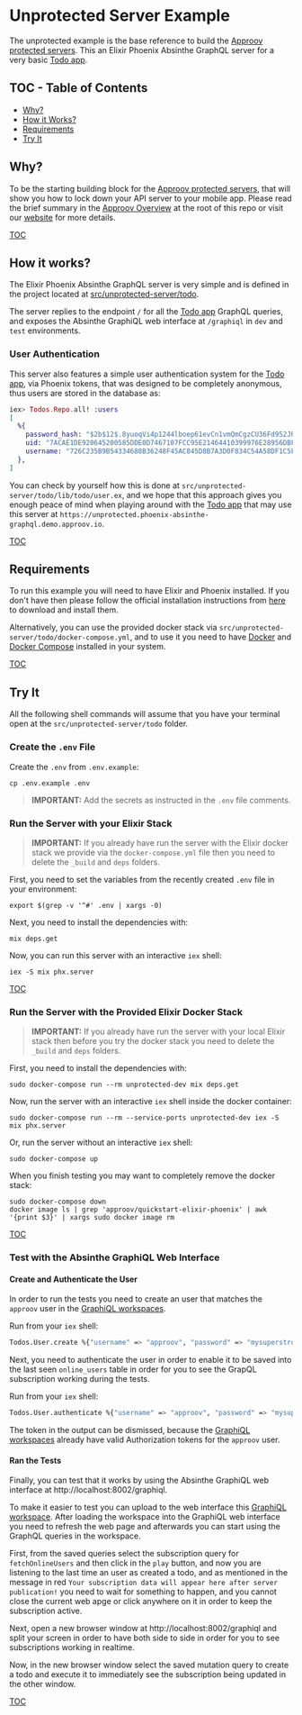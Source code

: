 # Unprotected Server Example

The unprotected example is the base reference to build the [Approov protected servers](/src/approov-protected-server/). This an Elixir Phoenix Absinthe GraphQL server for a very basic [Todo app](https://github.com/approov/quickstart-flutter-graphql).


## TOC - Table of Contents

* [Why?](#why)
* [How it Works?](#how-it-works)
* [Requirements](#requirements)
* [Try It](#try-it)


## Why?

To be the starting building block for the [Approov protected servers](/src/approov-protected-server), that will show you how to lock down your API server to your mobile app. Please read the brief summary in the [Approov Overview](/OVERVIEW.md#why) at the root of this repo or visit our [website](https://approov.io/product) for more details.

[TOC](#toc---table-of-contents)


## How it works?

The Elixir Phoenix Absinthe GraphQL server is very simple and is defined in the project located at [src/unprotected-server/todo](/src/unprotected-server/todo).

The server replies to the endpoint `/` for all the [Todo app](https://github.com/approov/quickstart-flutter-graphql) GraphQL queries, and exposes the Absinthe GraphiQL web interface at `/graphiql` in `dev` and `test` environments.


### User Authentication

This server also features a simple user authentication system for the [Todo app](https://github.com/approov/quickstart-flutter-graphql), via Phoenix tokens, that was designed to be completely anonymous, thus users are stored in the database as:

```elixir
iex> Todos.Repo.all! :users
[
  %{
    password_hash: "$2b$12$.8yuoqVi4p1244lboep61evCn1vmQmCgzCU36Fd952JPs9akHOJUG",
    uid: "7ACAE1DE920645200585DDE0D7467107FCC95E21464410399976E28956DBFFF3",
    username: "726C235B9B54334688B36248F45AC845D8B7A3D0F834C54A58DF1C5F45E65FF7"
  },
]
```

You can check by yourself how this is done at `src/unprotected-server/todo/lib/todo/user.ex`, and we hope that this approach gives you enough peace of mind when playing around with the [Todo app](https://github.com/approov/quickstart-flutter-graphql) that may use this server at `https://unprotected.phoenix-absinthe-graphql.demo.approov.io`.


[TOC](#toc---table-of-contents)


## Requirements

To run this example you will need to have Elixir and Phoenix installed. If you don't have then please follow the official installation instructions from [here](https://hexdocs.pm/phoenix/installation.html#content) to download and install them.

Alternatively, you can use the provided docker stack via `src/unprotected-server/todo/docker-compose.yml`, and to use it you need to have [Docker](https://docs.docker.com/install/) and [Docker Compose](https://docs.docker.com/compose/install/) installed in your system.

[TOC](#toc---table-of-contents)


## Try It

All the following shell commands will assume that you have your terminal open at the `src/unprotected-server/todo` folder.

### Create the `.env` File

Create the `.env` from `.env.example`:

```text
cp .env.example .env
```
> **IMPORTANT:** Add the secrets as instructed in the `.env` file comments.

### Run the Server with your Elixir Stack

> **IMPORTANT:** If you already have run the server with the Elixir docker stack we provide via the `docker-compose.yml` file then you need to delete the `_build` and `deps` folders.

First, you need to set the variables from the recently created `.env` file in your environment:

```text
export $(grep -v '^#' .env | xargs -0)
```

Next, you need to install the dependencies with:

```text
mix deps.get
```

Now, you can run this server with an interactive `iex` shell:

```text
iex -S mix phx.server
```

[TOC](#toc---table-of-contents)

### Run the Server with the Provided Elixir Docker Stack

> **IMPORTANT:** If you already have run the server with your local Elixir stack then before you try the docker stack you need to delete the `_build` and `deps` folders.

First, you need to install the dependencies with:

```text
sudo docker-compose run --rm unprotected-dev mix deps.get
```

Now, run the server with an interactive `iex` shell inside the docker container:

```
sudo docker-compose run --rm --service-ports unprotected-dev iex -S mix phx.server
```

Or, run the server without an interactive `iex` shell:

```text
sudo docker-compose up
```

When you finish testing you may want to completely remove the docker stack:

```text
sudo docker-compose down
docker image ls | grep 'approov/quickstart-elixir-phoenix' | awk '{print $3}' | xargs sudo docker image rm
```

[TOC](#toc---table-of-contents)


### Test with the Absinthe GraphiQL Web Interface

#### Create and Authenticate the User

In order to run the tests you need to create an user that matches the `approov` user in the [GraphiQL workspaces](/graphiql).

Run from your `iex` shell:

```bash
Todos.User.create %{"username" => "approov", "password" => "mysuperstrongpass"}
```

Next, you need to authenticate the user in order to enable it to be saved into the last seen `online_users` table in order for you to see the GrapQL subscription working during the tests.

Run from your `iex` shell:

```bash
Todos.User.authenticate %{"username" => "approov", "password" => "mysuperstrongpass"}
```

The token in the output can be dismissed, because the [GraphiQL workspaces](/graphiql) already have valid Authorization tokens for the `approov` user.

#### Ran the Tests

Finally, you can test that it works by using the Absinthe GraphiQL web interface at http://localhost:8002/graphiql.

To make it easier to test you can upload to the web interface this [GraphiQL workspace](/graphiql/graphiql-workspace-unprotected-server.json). After loading the workspace into the GraphiQL web interface you need to refresh the web page and afterwards you can start using the GraphQL queries in the workspace.

First, from the saved queries select the subscription query for `fetchOnlineUsers` and then click in the `play` button, and now you are listening to the last time an user as created a todo, and as mentioned in the message in red `Your subscription data will appear here after server publication!` you need to wait for something to happen, and you cannot close the current web apge or click anywhere on it in order to keep the subscription active.

Next, open a new browser window at http://localhost:8002/graphiql and split your screen in order to have both side to side in order for you to see subscriptions working in realtime.

Now, in the new browser window select the saved mutation query to create a todo and execute it to immediately see the subscription being updated in the other window.


[TOC](#toc---table-of-contents)
